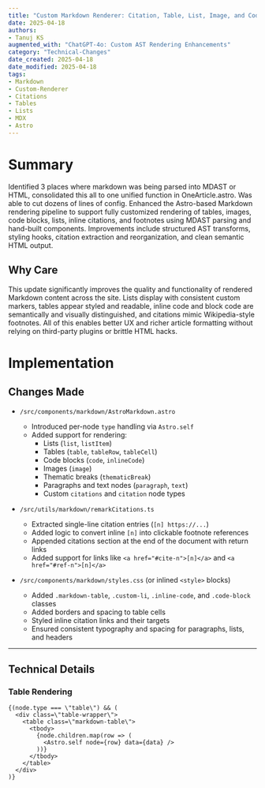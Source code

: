 ```yaml
---
title: "Custom Markdown Renderer: Citation, Table, List, Image, and Code Support"
date: 2025-04-18
authors:
- Tanuj KS
augmented_with: "ChatGPT-4o: Custom AST Rendering Enhancements"
category: "Technical-Changes"
date_created: 2025-04-18
date_modified: 2025-04-18
tags:
- Markdown
- Custom-Renderer
- Citations
- Tables
- Lists
- MDX
- Astro
---
```


# Summary
Identified 3 places where markdown was being parsed into MDAST or HTML, consolidated this all to one unified function in OneArticle.astro. Was able to cut dozens of lines of config. Enhanced the Astro-based Markdown rendering pipeline to support fully customized rendering of tables, images, code blocks, lists, inline citations, and footnotes using MDAST parsing and hand-built components. Improvements include structured AST transforms, styling hooks, citation extraction and reorganization, and clean semantic HTML output.

## Why Care
This update significantly improves the quality and functionality of rendered Markdown content across the site. Lists display with consistent custom markers, tables appear styled and readable, inline code and block code are semantically and visually distinguished, and citations mimic Wikipedia-style footnotes. All of this enables better UX and richer article formatting without relying on third-party plugins or brittle HTML hacks.

# Implementation

## Changes Made

- `/src/components/markdown/AstroMarkdown.astro`
  - Introduced per-node `type` handling via `Astro.self`
  - Added support for rendering:
    - Lists (`list`, `listItem`)
    - Tables (`table`, `tableRow`, `tableCell`)
    - Code blocks (`code`, `inlineCode`)
    - Images (`image`)
    - Thematic breaks (`thematicBreak`)
    - Paragraphs and text nodes (`paragraph`, `text`)
    - Custom `citations` and `citation` node types

- `/src/utils/markdown/remarkCitations.ts`
  - Extracted single-line citation entries (`[n] https://...`)
  - Added logic to convert inline `[n]` into clickable footnote references
  - Appended citations section at the end of the document with return links
  - Added support for links like `<a href="#cite-n">[n]</a>` and `<a href="#ref-n">[n]</a>`

- `/src/components/markdown/styles.css` (or inlined `<style>` blocks)
  - Added `.markdown-table`, `.custom-li`, `.inline-code`, and `.code-block` classes
  - Added borders and spacing to table cells
  - Styled inline citation links and their targets
  - Ensured consistent typography and spacing for paragraphs, lists, and headers

---

## Technical Details

### Table Rendering
```astro
{(node.type === \"table\") && (
  <div class=\"table-wrapper\">
    <table class=\"markdown-table\">
      <tbody>
        {node.children.map(row => (
          <Astro.self node={row} data={data} />
        ))}
      </tbody>
    </table>
  </div>
)}
```
